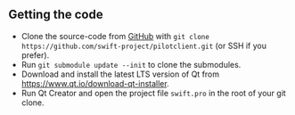 <!--
    SPDX-FileCopyrightText: Copyright (C) swift Project Community / Contributors
    SPDX-License-Identifier: GFDL-1.3-only
-->

## Getting the code

* Clone the source-code from [GitHub](https://github.com/swift-project/pilotclient) with ``git clone https://github.com/swift-project/pilotclient.git`` (or SSH if you prefer).
* Run ``git submodule update --init`` to clone the submodules.
* Download and install the latest LTS version of Qt from <https://www.qt.io/download-qt-installer>.
* Run Qt Creator and open the project file ``swift.pro`` in the root of your git clone.
